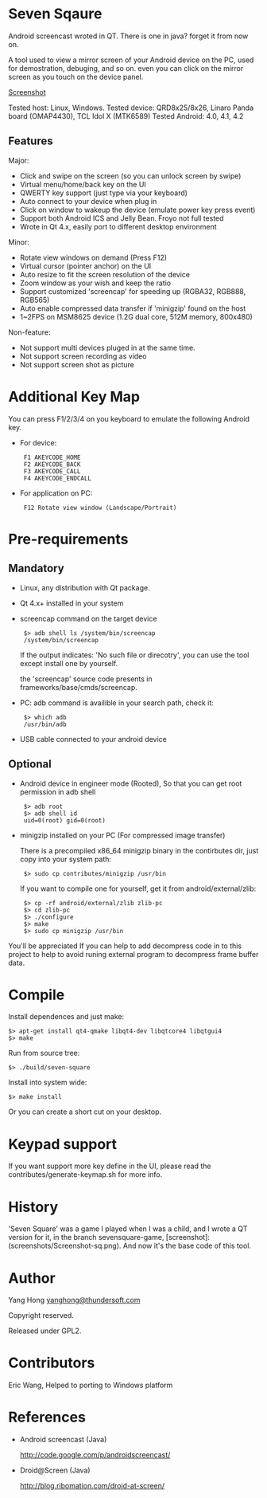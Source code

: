 Seven Sqaure
============

Android screencast wroted in QT. There is one in java? forget it from now on.

A tool used to view a mirror screen of your Android device on the PC,
used for demostration, debuging, and so on. even you can click on the
mirror screen as you touch on the device panel.

[Screenshot](screenshots/seven-square-screenshot.png)

Tested host: Linux, Windows.
Tested device: QRD8x25/8x26, Linaro Panda board (OMAP4430), TCL Idol X (MTK6589)
Tested Android: 4.0, 4.1, 4.2

Features
--------

Major:

 * Click and swipe on the screen (so you can unlock screen by swipe)
 * Virtual menu/home/back key on the UI
 * QWERTY key support (just type via your keyboard)
 * Auto connect to your device when plug in
 * Click on window to wakeup the device (emulate power key press event)
 * Support both Android ICS and Jelly Bean. Froyo not full tested
 * Wrote in Qt 4.x, easily port to different desktop environment

Minor:

 * Rotate view windows on demand (Press F12)
 * Virtual cursor (pointer anchor) on the UI
 * Auto resize to fit the screen resolution of the device
 * Zoom window as your wish and keep the ratio
 * Support customized 'screencap' for speeding up (RGBA32, RGB888, RGB565)
 * Auto enable compressed data transfer if 'minigzip' found on the host
 * 1~2FPS on MSM8625 device (1.2G dual core, 512M memory, 800x480)

Non-feature:

 * Not support multi devices pluged in at the same time.
 * Not support screen recording as video
 * Not support screen shot as picture

Additional Key Map
==================

You can press F1/2/3/4 on you keyboard to emulate the following Android key.

 * For device:

        F1 AKEYCODE_HOME
        F2 AKEYCODE_BACK
        F3 AKEYCODE_CALL
        F4 AKEYCODE_ENDCALL

 * For application on PC:

        F12 Rotate view window (Landscape/Portrait)

Pre-requirements
================

Mandatory
---------

 * Linux, any distribution with Qt package.

 * Qt 4.x+ installed in your system

 * screencap command on the target device

        $> adb shell ls /system/bin/screencap
        /system/bin/screencap

   If the output indicates: 'No such file or direcotry', you
   can use the tool except install one by yourself.

   the 'screencap' source code presents in frameworks/base/cmds/screencap.

 * PC: adb command is availible in your search path, check it:

        $> which adb
        /usr/bin/adb

 * USB cable connected to your android device

Optional
--------

 * Android device in engineer mode (Rooted), So that you can get
   root permission in adb shell

        $> adb root
        $> adb shell id
        uid=0(root) gid=0(root)

 * minigzip installed on your PC (For compressed image transfer)
  
     There is a precompiled x86_64 minigzip binary in the contirbutes dir,
     just copy into your system path:

        $> sudo cp contributes/minigzip /usr/bin

     If you want to compile one for yourself, get it from android/external/zlib:

        $> cp -rf android/external/zlib zlib-pc
        $> cd zlib-pc
        $> ./configure
        $> make
        $> sudo cp minigzip /usr/bin

You'll be appreciated If you can help to add decompress code in to this
project to help to avoid runing external program to decompress frame buffer data.

Compile
=======

Install dependences and just make:

    $> apt-get install qt4-qmake libqt4-dev libqtcore4 libqtgui4
    $> make

Run from source tree:

    $> ./build/seven-square

Install into system wide:

    $> make install

Or you can create a short cut on your desktop.

Keypad support
==============

 If you want support more key define in the UI, please read
 the contributes/generate-keymap.sh for more info.

History
=======

'Seven Square' was a game I played when I was a child, and I wrote a QT version
for it, in the branch sevensquare-game, [screenshot]:(screenshots/Screenshot-sq.png).
And now it's the base code of this tool.

Author
======

 Yang Hong <yanghong@thundersoft.com>

 Copyright reserved.

 Released under GPL2.

Contributors
============

 Eric Wang, Helped to porting to Windows platform

References
==========

 * Android screencast (Java)

   http://code.google.com/p/androidscreencast/

 * Droid@Screen (Java)

   http://blog.ribomation.com/droid-at-screen/
